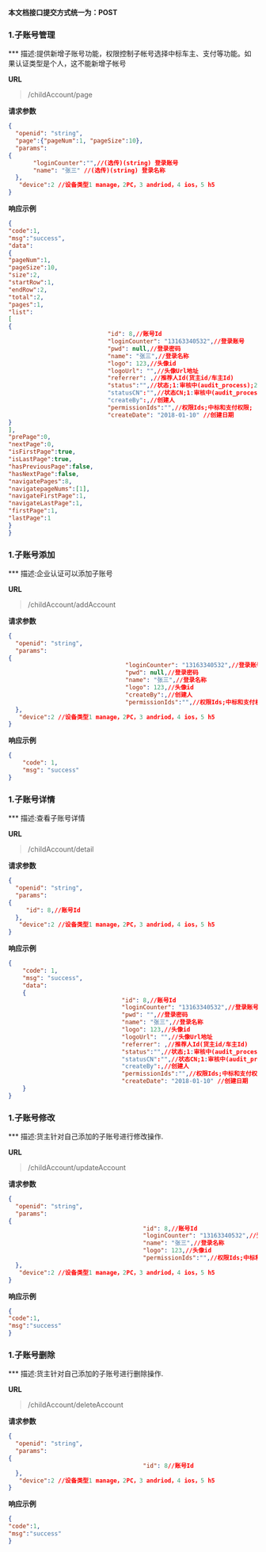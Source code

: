 
**本文档接口提交方式统一为：POST**


### 1.子账号管理

*** 描述:提供新增子账号功能，权限控制子帐号选择中标车主、支付等功能。如果认证类型是个人，这不能新增子帐号


**URL**
>/childAccount/page

**请求参数**

``` json
{
  "openid": "string",
  "page":{"pageNum":1, "pageSize":10},
  "params": 
{
       "loginCounter":"",//(选传)(string) 登录账号
       "name": "张三" //(选传)(string) 登录名称
  },
   "device":2 //设备类型1 manage，2PC，3 andriod，4 ios，5 h5
}
```


**响应示例**

``` json
{
"code":1,
"msg":"success",
"data":
{
"pageNum":1,
"pageSize":10,
"size":2,
"startRow":1,
"endRow":2,
"total":2,
"pages":1,
"list":
[
{
                            "id": 8,//账号Id
                            "loginCounter": "13163340532",//登录账号
                            "pwd": null,//登录密码
                            "name": "张三",//登录名称
                            "logo": 123,//头像id
                            "logoUrl": "",//头像Url地址
                            "referrer": ,//推荐人Id(货主id/车主Id)
                            "status":"",//状态;1:审核中(audit_process);2:审核拒绝(audit_refuse);3:审核通过(audit_pass)
                            "statusCN":"",//状态CN;1:审核中(audit_process);2:审核拒绝(audit_refuse);3:审核通过(audit_pass)
                            "createBy":,//创建人
                            "permissionIds":"",//权限Ids;中标和支付权限;
                            "createDate": "2018-01-10" //创建日期
}
],
"prePage":0,
"nextPage":0,
"isFirstPage":true,
"isLastPage":true,
"hasPreviousPage":false,
"hasNextPage":false,
"navigatePages":8,
"navigatepageNums":[1],
"navigateFirstPage":1,
"navigateLastPage":1,
"firstPage":1,
"lastPage":1
}
}
```



### 1.子账号添加

*** 描述:企业认证可以添加子账号


**URL**
>/childAccount/addAccount



**请求参数**

``` json
{
  "openid": "string",
  "params": 
{
  	                             "loginCounter": "13163340532",//登录账号
                                 "pwd": null,//登录密码
                                 "name": "张三",//登录名称
                                 "logo": 123,//头像id
                                 "createBy":,//创建人
                                 "permissionIds":"",//权限Ids;中标和支付权限;
  },
   "device":2 //设备类型1 manage，2PC，3 andriod，4 ios，5 h5
}
```


**响应示例**

``` json
{
    "code": 1,
    "msg": "success"
}
```



### 1.子账号详情

*** 描述:查看子账号详情

**URL**
>/childAccount/detail



**请求参数**

``` json
{
  "openid": "string",
  "params": 
{
  	 "id": 8,//账号Id                 
  },
   "device":2 //设备类型1 manage，2PC，3 andriod，4 ios，5 h5
}
```


**响应示例**

``` json
{
    "code": 1,
    "msg": "success",
    "data":
    {
                                "id": 8,//账号Id
                                "loginCounter": "13163340532",//登录账号
                                "pwd": "",//登录密码
                                "name": "张三",//登录名称
                                "logo": 123,//头像id
                                "logoUrl": "",//头像Url地址
                                "referrer": ,//推荐人Id(货主id/车主Id)
                                "status":"",//状态;1:审核中(audit_process);2:审核拒绝(audit_refuse);3:审核通过(audit_pass)
                                "statusCN":"",//状态CN;1:审核中(audit_process);2:审核拒绝(audit_refuse);3:审核通过(audit_pass)
                                "createBy":,//创建人
                                "permissionIds":"",//权限Ids;中标和支付权限;
                                "createDate": "2018-01-10" //创建日期
    }
}
```




### 1.子账号修改

*** 描述:货主针对自己添加的子账号进行修改操作.

**URL**
>/childAccount/updateAccount



**请求参数**

``` json
{
  "openid": "string",
  "params": 
{
  	                                  "id": 8,//账号Id
                                      "loginCounter": "13163340532",//登录账号
                                      "name": "张三",//登录名称
                                      "logo": 123,//头像id
                                      "permissionIds":"",//权限Ids;中标和支付权限;
  },
   "device":2 //设备类型1 manage，2PC，3 andriod，4 ios，5 h5
}
```


**响应示例**

``` json
{
"code":1,
"msg":"success"
}
```



### 1.子账号删除

*** 描述:货主针对自己添加的子账号进行删除操作.

**URL**
>/childAccount/deleteAccount



**请求参数**

``` json
{
  "openid": "string",
  "params": 
{
  	                                  "id": 8//账号Id
  },
   "device":2 //设备类型1 manage，2PC，3 andriod，4 ios，5 h5
}
```


**响应示例**

``` json
{
"code":1,
"msg":"success"
}
```

